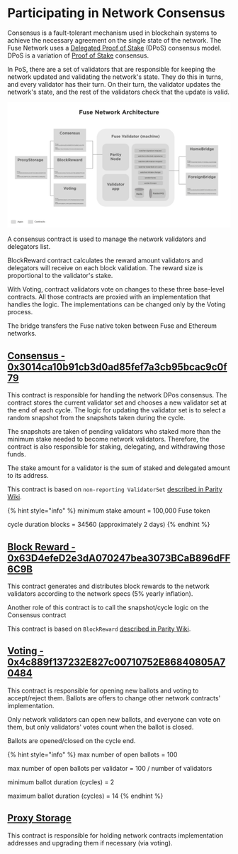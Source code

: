 # Participating in Network Consensus

Consensus is a fault-tolerant mechanism used in blockchain systems to achieve the necessary agreement on the single state of the network. The Fuse Network uses a [Delegated Proof of Stake](https://en.bitcoinwiki.org/wiki/DPoS) (DPoS) consensus model. DPoS is a variation of [Proof of Stake](https://en.bitcoinwiki.org/wiki/Proof-of-stake) consensus.&#x20;

In PoS, there are a set of validators that are responsible for keeping the network updated and validating the network's state. They do this in turns, and every validator has their turn. On their turn, the validator updates the network's state, and the rest of the validators check that the update is valid.

![](<../../.gitbook/assets/image (11).png>)

A consensus contract is used to manage the network validators and delegators list.

BlockReward contract calculates the reward amount validators and delegators will receive on each block validation. The reward size is proportional to the validator's stake.

With Voting, contract validators vote on changes to these three base-level contracts. All those contracts are proxied with an implementation that handles the logic. The implementations can be changed only by the Voting process.&#x20;

The bridge transfers the Fuse native token between Fuse and Ethereum networks.&#x20;

## [Consensus - 0x3014ca10b91cb3d0ad85fef7a3cb95bcac9c0f79](https://explorer.fuse.io/address/0x3014ca10b91cb3d0ad85fef7a3cb95bcac9c0f79)

This contract is responsible for handling the network DPos consensus. The contract stores the current validator set and chooses a new validator set at the end of each cycle. The logic for updating the validator set is to select a random snapshot from the snapshots taken during the cycle.

The snapshots are taken of pending validators who staked more than the minimum stake needed to become network validators. Therefore, the contract is also responsible for staking, delegating, and withdrawing those funds.

The stake amount for a validator is the sum of staked and delegated amount to its address.

This contract is based on `non-reporting ValidatorSet` [described in Parity Wiki](https://wiki.parity.io/Validator-Set.html#non-reporting-contract).

{% hint style="info" %}
minimum stake amount = 100,000 Fuse token

cycle duration blocks = 34560 (approximately 2 days)
{% endhint %}

## [Block Reward - 0x63D4efeD2e3dA070247bea3073BCaB896dFF6C9B](https://explorer.fuse.io/address/0x63d4efed2e3da070247bea3073bcab896dff6c9b)

This contract generates and distributes block rewards to the network validators according to the network specs (5% yearly inflation).

Another role of this contract is to call the snapshot/cycle logic on the Consensus contract

This contract is based on `BlockReward` [described in Parity Wiki](https://wiki.parity.io/Block-Reward-Contract).

## [Voting - 0x4c889f137232E827c00710752E86840805A70484](https://explorer.fuse.io/address/0x4c889f137232E827c00710752E86840805A70484)

This contract is responsible for opening new ballots and voting to accept/reject them. Ballots are offers to change other network contracts' implementation.

Only network validators can open new ballots, and everyone can vote on them, but only validators' votes count when the ballot is closed.

Ballots are opened/closed on the cycle end.

{% hint style="info" %}
max number of open ballots = 100

max number of open ballots per validator = 100 / number of validators

minimum ballot duration (cycles) = 2

maximum ballot duration (cycles) = 14
{% endhint %}

## [Proxy Storage](https://explorer.fuse.io/address/0x23D8634ED1B2662dC96FcE6208fde93258731333)

This contract is responsible for holding network contracts implementation addresses and upgrading them if necessary (via voting).

